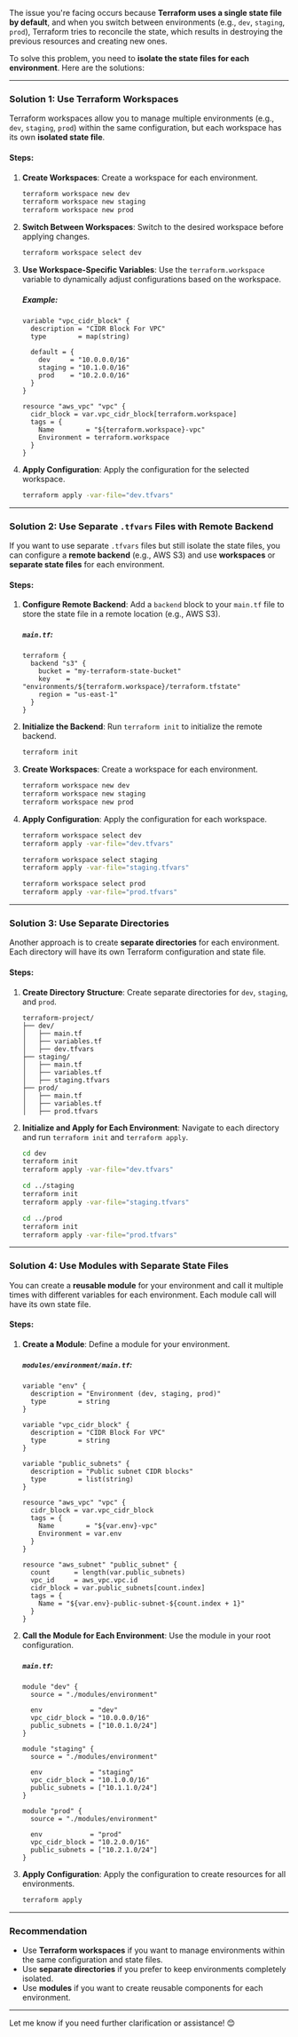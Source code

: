 The issue you're facing occurs because **Terraform uses a single state file by default**, and when you switch between environments (e.g., `dev`, `staging`, `prod`), Terraform tries to reconcile the state, which results in destroying the previous resources and creating new ones.

To solve this problem, you need to **isolate the state files for each environment**. Here are the solutions:

---

### **Solution 1: Use Terraform Workspaces**

Terraform workspaces allow you to manage multiple environments (e.g., `dev`, `staging`, `prod`) within the same configuration, but each workspace has its own **isolated state file**.

#### Steps:

1. **Create Workspaces**:
   Create a workspace for each environment.

   ```bash
   terraform workspace new dev
   terraform workspace new staging
   terraform workspace new prod
   ```

2. **Switch Between Workspaces**:
   Switch to the desired workspace before applying changes.

   ```bash
   terraform workspace select dev
   ```

3. **Use Workspace-Specific Variables**:
   Use the `terraform.workspace` variable to dynamically adjust configurations based on the workspace.

   ##### Example:
   ```hcl
   variable "vpc_cidr_block" {
     description = "CIDR Block For VPC"
     type        = map(string)

     default = {
       dev     = "10.0.0.0/16"
       staging = "10.1.0.0/16"
       prod    = "10.2.0.0/16"
     }
   }

   resource "aws_vpc" "vpc" {
     cidr_block = var.vpc_cidr_block[terraform.workspace]
     tags = {
       Name        = "${terraform.workspace}-vpc"
       Environment = terraform.workspace
     }
   }
   ```

4. **Apply Configuration**:
   Apply the configuration for the selected workspace.

   ```bash
   terraform apply -var-file="dev.tfvars"
   ```

---

### **Solution 2: Use Separate `.tfvars` Files with Remote Backend**

If you want to use separate `.tfvars` files but still isolate the state files, you can configure a **remote backend** (e.g., AWS S3) and use **workspaces** or **separate state files** for each environment.

#### Steps:

1. **Configure Remote Backend**:
   Add a `backend` block to your `main.tf` file to store the state file in a remote location (e.g., AWS S3).

   ##### `main.tf`:
   ```hcl
   terraform {
     backend "s3" {
       bucket = "my-terraform-state-bucket"
       key    = "environments/${terraform.workspace}/terraform.tfstate"
       region = "us-east-1"
     }
   }
   ```

2. **Initialize the Backend**:
   Run `terraform init` to initialize the remote backend.

   ```bash
   terraform init
   ```

3. **Create Workspaces**:
   Create a workspace for each environment.

   ```bash
   terraform workspace new dev
   terraform workspace new staging
   terraform workspace new prod
   ```

4. **Apply Configuration**:
   Apply the configuration for each workspace.

   ```bash
   terraform workspace select dev
   terraform apply -var-file="dev.tfvars"

   terraform workspace select staging
   terraform apply -var-file="staging.tfvars"

   terraform workspace select prod
   terraform apply -var-file="prod.tfvars"
   ```

---

### **Solution 3: Use Separate Directories**

Another approach is to create **separate directories** for each environment. Each directory will have its own Terraform configuration and state file.

#### Steps:

1. **Create Directory Structure**:
   Create separate directories for `dev`, `staging`, and `prod`.

   ```
   terraform-project/
   ├── dev/
   │   ├── main.tf
   │   ├── variables.tf
   │   ├── dev.tfvars
   ├── staging/
   │   ├── main.tf
   │   ├── variables.tf
   │   ├── staging.tfvars
   ├── prod/
   │   ├── main.tf
   │   ├── variables.tf
   │   ├── prod.tfvars
   ```

2. **Initialize and Apply for Each Environment**:
   Navigate to each directory and run `terraform init` and `terraform apply`.

   ```bash
   cd dev
   terraform init
   terraform apply -var-file="dev.tfvars"

   cd ../staging
   terraform init
   terraform apply -var-file="staging.tfvars"

   cd ../prod
   terraform init
   terraform apply -var-file="prod.tfvars"
   ```

---

### **Solution 4: Use Modules with Separate State Files**

You can create a **reusable module** for your environment and call it multiple times with different variables for each environment. Each module call will have its own state file.

#### Steps:

1. **Create a Module**:
   Define a module for your environment.

   ##### `modules/environment/main.tf`:
   ```hcl
   variable "env" {
     description = "Environment (dev, staging, prod)"
     type        = string
   }

   variable "vpc_cidr_block" {
     description = "CIDR Block For VPC"
     type        = string
   }

   variable "public_subnets" {
     description = "Public subnet CIDR blocks"
     type        = list(string)
   }

   resource "aws_vpc" "vpc" {
     cidr_block = var.vpc_cidr_block
     tags = {
       Name        = "${var.env}-vpc"
       Environment = var.env
     }
   }

   resource "aws_subnet" "public_subnet" {
     count      = length(var.public_subnets)
     vpc_id     = aws_vpc.vpc.id
     cidr_block = var.public_subnets[count.index]
     tags = {
       Name = "${var.env}-public-subnet-${count.index + 1}"
     }
   }
   ```

2. **Call the Module for Each Environment**:
   Use the module in your root configuration.

   ##### `main.tf`:
   ```hcl
   module "dev" {
     source = "./modules/environment"

     env            = "dev"
     vpc_cidr_block = "10.0.0.0/16"
     public_subnets = ["10.0.1.0/24"]
   }

   module "staging" {
     source = "./modules/environment"

     env            = "staging"
     vpc_cidr_block = "10.1.0.0/16"
     public_subnets = ["10.1.1.0/24"]
   }

   module "prod" {
     source = "./modules/environment"

     env            = "prod"
     vpc_cidr_block = "10.2.0.0/16"
     public_subnets = ["10.2.1.0/24"]
   }
   ```

3. **Apply Configuration**:
   Apply the configuration to create resources for all environments.

   ```bash
   terraform apply
   ```

---

### **Recommendation**

- Use **Terraform workspaces** if you want to manage environments within the same configuration and state files.
- Use **separate directories** if you prefer to keep environments completely isolated.
- Use **modules** if you want to create reusable components for each environment.

---

Let me know if you need further clarification or assistance! 😊